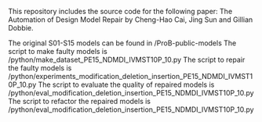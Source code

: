 This repository includes the source code for the following paper:
The Automation of Design Model Repair
by Cheng-Hao Cai, Jing Sun and Gillian Dobbie.

The original S01-S15 models can be found in /ProB-public-models
The script to make faulty models is /python/make_dataset_PE15_NDMDI_IVMST10P_10.py
The script to repair the faulty models is /python/experiments_modification_deletion_insertion_PE15_NDMDI_IVMST10P_10.py
The script to evaluate the quality of repaired models is /python/eval_modification_deletion_insertion_PE15_NDMDI_IVMST10P_10.py
The script to refactor the repaired models is /python/eval_modification_deletion_insertion_PE15_NDMDI_IVMST10P_10.py
